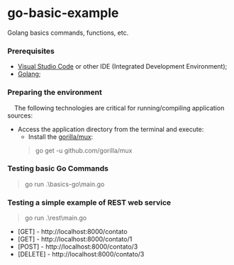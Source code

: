 # go-basic-example
Golang basics commands, functions, etc.

### Prerequisites

- [Visual Studio Code](https://code.visualstudio.com/) or other IDE (Integrated Development Environment);
- [Golang](https://golang.org/);

### Preparing the environment

&nbsp;&nbsp;&nbsp;&nbsp;The following technologies are critical for running/compiling application sources:

- Access the application directory from the terminal and execute:
  - Install the [gorilla/mux](https://github.com/gorilla/mux):
  > go get -u github.com/gorilla/mux


### Testing basic Go Commands

> go run .\basics-go\main.go


### Testing a simple example of REST web service

> go run .\rest\main.go

  - [GET] - http://localhost:8000/contato
  - [GET] - http://localhost:8000/contato/1
  - [POST] - http://localhost:8000/contato/3
  - [DELETE] - http://localhost:8000/contato/3

